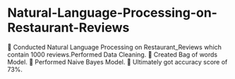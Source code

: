 # Natural-Language-Processing-on-Restaurant-Reviews
	Conducted Natural Language Processing on Restaurant_Reviews which contain 1000 reviews.Performed Data Cleaning. 
	Created Bag of words Model. 
	Performed Naive Bayes Model.
	Ultimately  got accuracy score of 73%.

